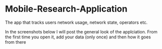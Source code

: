 # Mobile-Research-Application

The app that tracks users network usage, network state, operators etc.

In the screenshots below I will post the general look of the applciation. From the first time you open it, add your data (only once) and then how it goes from there

